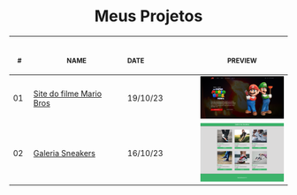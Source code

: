 <h1 align="center">
    Meus Projetos
</h1>

<table> 
<thead>
        <tr>
            <th align="center">
                <img width="30" height="1"> 
                <p>
                    <small>#</small>
                </p>
            </th>  
            <!--  linha 2 ---------------------------------------- -->
            <th align="center">
                <img width="300" height="1"> 
                <p> 
                    <small>
                        NAME
                    </small>
                </p>
            </th>
            <th align="left">
                <img width="200" height="1">
                <p align="left"> 
                    <small>
                     DATE
                    </small>
                </p>
            </th>
            <th align="center">
                <img width="100" height="1">
                <p align="center"> 
                    <small>
                    PREVIEW
                    </small>
                </p>
            </th>
        </tr>
    </thead>
<!-- --------------linha 2----------------------------------------- -->
    <tbody>
        <tr>
            <td>01</td>
            <td><a href="Mario-Bros">Site do filme Mario Bros</a></td>
            <td>19/10/23</td>
            <td align="center">
            <a href="Mario-Bros"><img width="300px" src="Mario-Bros/.github/preview.png" /></a></td>
        </tr>
        <tr>
            <td>02</td>
            <td><a href="galeria-sneakers">Galeria Sneakers</a></td>
            <td>16/10/23</td>
            <td align="center"><a href="galeria-sneakers"><img width="300px" src="galeria-sneakers/.github/preview.png" /></a></td>
        </tr>
    </tbody>

</table>